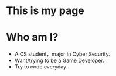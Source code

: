 





# This is my page
# Who am I?

* A CS student，major in Cyber Security.
* Want/trying to be a Game Developer.
* Try to code everyday.
